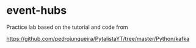 # event-hubs

Practice lab based on the tutorial and code from

https://github.com/pedrojunqueira/PytalistaYT/tree/master/Python/kafka
